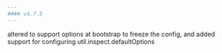 ```yaml
---
#### v4.7.5
---
```


altered to support options at bootstrap to freeze the config, and added support for configuring util.inspect.defaultOptions
